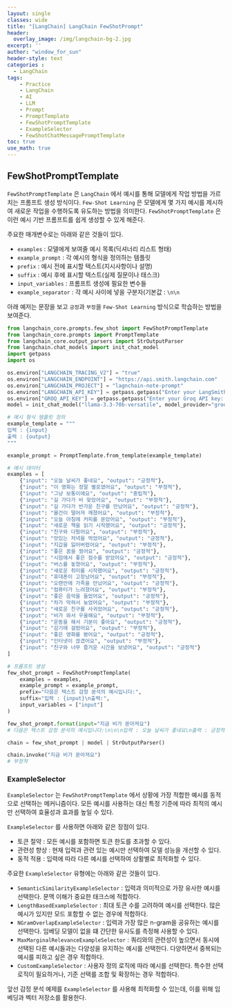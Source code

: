 ```yaml
--- 
layout: single
classes: wide
title: "[LangChain] LangChain FewShotPrompt"
header:
  overlay_image: /img/langchain-bg-2.jpg
excerpt: ''
author: "window_for_sun"
header-style: text
categories :
  - LangChain
tags:
    - Practice
    - LangChain
    - AI
    - LLM
    - Prompt
    - PromptTemplate
    - FewShotPromptTemplate
    - ExampleSelector
    - FewShotChatMessagePromptTemplate
toc: true
use_math: true
---  
```


## FewShotPromptTemplate
`FewShotPromptTemplate` 은 `LangChain` 에서 예시를 통해 모델에게 작업 방법을 가르치는 프롬프트 생성 방식이다. 
`Few-Shot Learning` 은 모델에게 몇 가지 예시를 제시하여 새로운 작업을 수행하도록 유도하는 방법을 의미한다. 
`FewShotPromptTemplate` 은 이런 예시 기반 프롬프트를 쉽게 생성할 수 있게 해준다. 

주요한 매개변수로는 아래와 같은 것들이 있다. 

- `examples` : 모델에게 보여줄 예시 목록(딕셔너리 리스트 형태)
- `example_prompt` : 각 예시의 형식을 정의하는 템플릿
- `prefix` : 예시 전에 표시할 텍스트(지시사항이나 설명)
- `suffix` : 예시 후에 표시할 텍스트(실제 질문이나 태스크)
- `input_variables` : 프롬프트 생성에 필요한 변수들
- `example_separator` : 각 예시 사이에 넣을 구분자(기본값 : `\n\n`

아래 예저는 문장을 보고 `긍정`과 `부정`을 `Few-Shot Learning` 방식으로 학습하는 방법을 보여준다. 

```python
from langchain_core.prompts.few_shot import FewShotPromptTemplate
from langchain_core.prompts import PromptTemplate
from langchain_core.output_parsers import StrOutputParser
from langchain.chat_models import init_chat_model
import getpass
import os

os.environ["LANGCHAIN_TRACING_V2"] = "true"
os.environ["LANGCHAIN_ENDPOINT"] = "https://api.smith.langchain.com"
os.environ["LANGCHAIN_PROJECT"] = "lagnchain-note-prompt"
os.environ["LANGCHAIN_API_KEY"] = getpass.getpass("Enter your LangSmith API key: ")
os.environ["GROQ_API_KEY"] = getpass.getpass("Enter your Groq API key: ")
model = init_chat_model("llama-3.3-70b-versatile", model_provider="groq")

# 예시 형식 템플릿 정의
example_template = """
입력 : {input}
출력 : {output}
"""

example_prompt = PromptTemplate.from_template(example_template)

# 예시 데이터
examples = [
    {"input": "오늘 날씨가 좋네요", "output": "긍정적"},
    {"input": "이 영화는 정말 별로였어요", "output": "부정적"},
    {"input": "그냥 보통이에요", "output": "중립적"},
    {"input": "길 가다가 비 맞았어요", "output": "부정적"},
    {"input": "길 가다가 반가운 친구를 만났어요", "output": "긍정적"},
    {"input": "물건이 떨어져 깨졌어요", "output": "부정적"},
    {"input": "오늘 아침에 커피를 쏟았어요", "output": "부정적"},
    {"input": "새로운 책을 읽기 시작했어요", "output": "긍정적"},
    {"input": "친구와 다퉜어요", "output": "부정적"},
    {"input": "맛있는 저녁을 먹었어요", "output": "긍정적"},
    {"input": "지갑을 잃어버렸어요", "output": "부정적"},
    {"input": "좋은 꿈을 꿨어요", "output": "긍정적"},
    {"input": "시험에서 좋은 점수를 받았어요", "output": "긍정적"},
    {"input": "버스를 놓쳤어요", "output": "부정적"},
    {"input": "새로운 취미를 시작했어요", "output": "긍정적"},
    {"input": "휴대폰이 고장났어요", "output": "부정적"},
    {"input": "오랜만에 가족을 만났어요", "output": "긍정적"},
    {"input": "컴퓨터가 느려졌어요", "output": "부정적"},
    {"input": "좋은 음악을 들었어요", "output": "긍정적"},
    {"input": "차가 막혀서 늦었어요", "output": "부정적"},
    {"input": "새로운 친구를 사귀었어요", "output": "긍정적"},
    {"input": "비가 와서 우울해요", "output": "부정적"},
    {"input": "운동을 해서 기분이 좋아요", "output": "긍정적"},
    {"input": "감기에 걸렸어요", "output": "부정적"},
    {"input": "좋은 영화를 봤어요", "output": "긍정적"},
    {"input": "인터넷이 끊겼어요", "output": "부정적"},
    {"input": "친구와 너무 즐거운 시간을 보냈어요", "output": "긍정적"}
]

# 프롬프트 생성
few_shot_prompt = FewShotPromptTemplate(
    examples = examples,
    example_prompt = example_prompt,
    prefix="다음은 텍스트 감정 분석의 예시입니다:",
    suffix="입력 : {input}\n출력:",
    input_variables = ["input"]
)

few_shot_prompt.format(input="지금 비가 쏟아져요")
# 다음은 텍스트 감정 분석의 예시입니다:\n\n\n입력 : 오늘 날씨가 좋네요\n출력 : 긍정적\n\n\n\n입력 : 이 영화는 정말 별로였어요\n출력 : 부정적\n\n\n\n입력 : 그냥 보통이에요\n출력 : 중립적\n\n\n\n입력 : 길 가다가 비 맞았어요\n출력 : 부정적\n\n\n\n입력 : 길 가다가 반가운 친구를 만났어요\n출력 : 긍정적\n\n\n\n입력 : 물건이 떨어져 깨졌어요\n출력 : 부정적\n\n\n\n입력 : 오늘 아침에 커피를 쏟았어요\n출력 : 부정적\n\n\n\n입력 : 새로운 책을 읽기 시작했어요\n출력 : 긍정적\n\n\n\n입력 : 친구와 다퉜어요\n출력 : 부정적\n\n\n\n입력 : 맛있는 저녁을 먹었어요\n출력 : 긍정적\n\n\n\n입력 : 지갑을 잃어버렸어요\n출력 : 부정적\n\n\n\n입력 : 좋은 꿈을 꿨어요\n출력 : 긍정적\n\n\n\n입력 : 시험에서 좋은 점수를 받았어요\n출력 : 긍정적\n\n\n\n입력 : 버스를 놓쳤어요\n출력 : 부정적\n\n\n\n입력 : 새로운 취미를 시작했어요\n출력 : 긍정적\n\n\n\n입력 : 휴대폰이 고장났어요\n출력 : 부정적\n\n\n\n입력 : 오랜만에 가족을 만났어요\n출력 : 긍정적\n\n\n\n입력 : 컴퓨터가 느려졌어요\n출력 : 부정적\n\n\n\n입력 : 좋은 음악을 들었어요\n출력 : 긍정적\n\n\n\n입력 : 차가 막혀서 늦었어요\n출력 : 부정적\n\n\n\n입력 : 새로운 친구를 사귀었어요\n출력 : 긍정적\n\n\n\n입력 : 비가 와서 우울해요\n출력 : 부정적\n\n\n\n입력 : 운동을 해서 기분이 좋아요\n출력 : 긍정적\n\n\n\n입력 : 감기에 걸렸어요\n출력 : 부정적\n\n\n\n입력 : 좋은 영화를 봤어요\n출력 : 긍정적\n\n\n\n입력 : 인터넷이 끊겼어요\n출력 : 부정적\n\n\n\n입력 : 친구와 너무 즐거운 시간을 보냈어요\n출력 : 긍정적\n\n\n입력 : 지금 비가 쏟아져요\n출력:

chain = few_shot_prompt | model | StrOutputParser()

chain.invoke("지금 비가 쏟아져요")
# 부정적
```  

### ExampleSelector
`ExampleSelector` 는 `FewShotPromptTemplate` 에서 상황에 가장 적합한 예시를 동적으로 선택하는 메커니즘이다. 
모든 예시를 사용하는 대신 특정 기준에 따라 최적의 예시만 선택하여 효율성과 효과를 높일 수 있다. 

`ExampleSelector` 를 사용하면 아래와 같은 장점이 있다. 

- 토큰 절약 : 모든 예시를 포함하면 토큰 한도를 초과할 수 있다. 
- 관련성 향상 : 현재 입력과 관련 있는 예시만 선택하여 모델 성능을 개선할 수 있다. 
- 동적 적용 : 입력에 따라 다른 예시를 선택하여 상활별로 최적화할 수 있다. 

주요한 `ExampleSelector` 유형에는 아래와 같은 것들이 있다. 

- `SemanticSimilarityExampleSelector` : 입력과 의미적으로 가장 유사한 예시를 선택한다. 문맥 이해가 중요한 태크스에 적합하다. 
- `LengthBasedExampleSelector` : 최대 토큰 수를 고려하여 예시를 선택한다. 많은 예시가 있지만 모드 포함할 수 없는 경우에 적합하다. 
- `NGramOverlapExampleSelector` : 입력과 가장 많은 n-gram을 공유하는 예시를 선택한다. 임베딩 모델이 없을 떄 간단한 유사도를 측정해 사용할 수 있다. 
- `MaxMarginalRelevanceExampleSelector` : 쿼리와의 관련성이 높으면서 동시에 선택된 다른 예시들과는 다양성을 유지하는 예시를 선택한다. 다양하면서 중복되는 예시를 피하고 싶은 경우 적합하다. 
- `CustomExampleSelector` : 사용자 정의 로직에 따라 예시를 선택한다. 특수한 선택 로직이 필요하거나, 기준 선택를 조합 및 확장하는 경우 적합하다. 

앞선 감정 분석 예제를 `ExampleSelector` 를 사용해 최적화할 수 있는데, 
이를 위해 임베딩과 벡터 저장소를 활용한다. 

